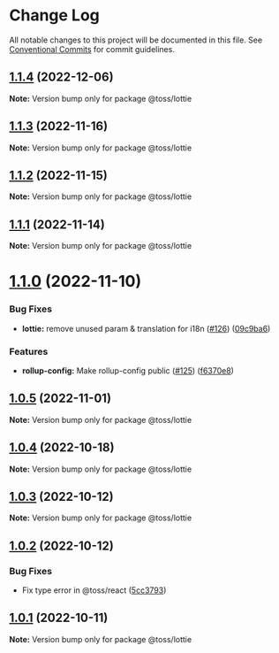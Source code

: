 # Change Log

All notable changes to this project will be documented in this file.
See [Conventional Commits](https://conventionalcommits.org) for commit guidelines.

## [1.1.4](https://github.com/toss/slash/compare/@toss/lottie@1.1.3...@toss/lottie@1.1.4) (2022-12-06)

**Note:** Version bump only for package @toss/lottie





## [1.1.3](https://github.com/toss/slash/compare/@toss/lottie@1.1.2...@toss/lottie@1.1.3) (2022-11-16)

**Note:** Version bump only for package @toss/lottie





## [1.1.2](https://github.com/toss/slash/compare/@toss/lottie@1.1.1...@toss/lottie@1.1.2) (2022-11-15)

**Note:** Version bump only for package @toss/lottie





## [1.1.1](https://github.com/toss/slash/compare/@toss/lottie@1.1.0...@toss/lottie@1.1.1) (2022-11-14)

**Note:** Version bump only for package @toss/lottie





# [1.1.0](https://github.com/toss/slash/compare/@toss/lottie@1.0.5...@toss/lottie@1.1.0) (2022-11-10)


### Bug Fixes

* **lottie:** remove unused param & translation for i18n ([#126](https://github.com/toss/slash/issues/126)) ([09c9ba6](https://github.com/toss/slash/commit/09c9ba699d6ffc0b937784b7ea58ed111528ba2e))


### Features

* **rollup-config:** Make rollup-config public ([#125](https://github.com/toss/slash/issues/125)) ([f6370e8](https://github.com/toss/slash/commit/f6370e8c4b0fa926e923b518c26b7071ee0e53da))





## [1.0.5](https://github.com/toss/slash/compare/@toss/lottie@1.0.4...@toss/lottie@1.0.5) (2022-11-01)

**Note:** Version bump only for package @toss/lottie





## [1.0.4](https://github.com/toss/slash/compare/@toss/lottie@1.0.3...@toss/lottie@1.0.4) (2022-10-18)

**Note:** Version bump only for package @toss/lottie





## [1.0.3](https://github.com/toss/slash/compare/@toss/lottie@1.0.2...@toss/lottie@1.0.3) (2022-10-12)

**Note:** Version bump only for package @toss/lottie





## [1.0.2](https://github.com/toss/slash/compare/@toss/lottie@1.0.1...@toss/lottie@1.0.2) (2022-10-12)


### Bug Fixes

* Fix type error in @toss/react ([5cc3793](https://github.com/toss/slash/commit/5cc37936e8739204f32f9f50ee61570b758343f8))





## [1.0.1](https://github.com/toss/slash/compare/@toss/lottie@1.0.0...@toss/lottie@1.0.1) (2022-10-11)

**Note:** Version bump only for package @toss/lottie
